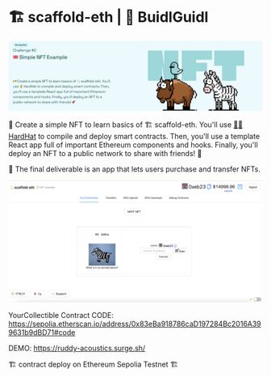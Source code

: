 # 🏗 scaffold-eth | 🏰 BuidlGuidl

![Alt text](image.png)

🎫 Create a simple NFT to learn basics of 🏗 scaffold-eth. You'll use [👷‍♀️ HardHat](https://hardhat.org/getting-started/) to compile and deploy smart contracts. Then, you'll use a template React app full of important Ethereum components and hooks. Finally, you'll deploy an NFT to a public network to share with friends! 🚀

🌟 The final deliverable is an app that lets users purchase and transfer NFTs. 

![Alt text](image-1.png)

YourCollectible Contract
CODE: https://sepolia.etherscan.io/address/0x83eBa918786caD197284Bc2016A399631b9dBD71#code

DEMO: https://ruddy-acoustics.surge.sh/

🏗 contract deploy on Ethereum Sepolia Testnet 🏗
